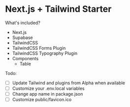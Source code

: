 # Next.js + Tailwind Starter

What's included?

- Next.js
- Supabase
- TailwindCSS
- TailwindCSS Forms Plugin
- TailwindCSS Typography Plugin
- Components
  - Table

Todo:

- [ ] Update Tailwind and plugins from Alpha when available
- [ ] Customize your .env.local variables
- [ ] Change app name in package.json
- [ ] Customize public/favicon.ico
